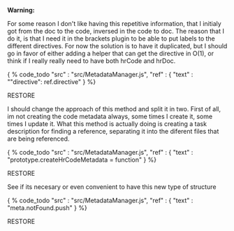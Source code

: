 **Warning:**

For some reason I don't like having this repetitive information, that I initialy got from the doc to the code, inversed
in the code to doc. The reason that I do it, is that I need it in the brackets plugin to be able to put labels to the different
directives. For now the solution is to have it duplicated, but I should go in favor of either adding a helper that can get
the directive in O(1), or think if I really really need to have both hrCode and hrDoc.

{ % code_todo
    "src" : "src/MetadataManager.js",
    "ref" : {
        "text" : "\"directive\": ref.directive"
    }
%}

RESTORE

I should change the approach of this method and split it in two. First of all, im not creating the code metadata always, some times I create it,
some times I update it. What this method is actually doing is creating a task description for finding a reference, separating it into the
diferent files that are being referenced.

{ % code_todo
    "src" : "src/MetadataManager.js",
    "ref" : {
        "text" : "prototype.createHrCodeMetadata = function"
    }
%}

RESTORE


See if its necesary or even convenient to have this new type of structure

{ % code_todo
    "src" : "src/MetadataManager.js",
    "ref" : {
        "text" : "meta.notFound.push"
    }
%}

RESTORE
